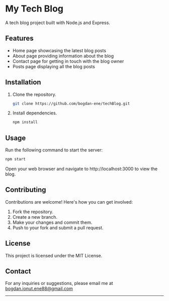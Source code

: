 # My Tech Blog

A tech blog project built with Node.js and Express.

## Features

- Home page showcasing the latest blog posts
- About page providing information about the blog
- Contact page for getting in touch with the blog owner
- Posts page displaying all the blog posts

## Installation

1. Clone the repository.
    ```sh
    git clone https://github.com/bogdan-ene/techBlog.git
    ```

2. Install dependencies.
    ```sh
    npm install
    ```

## Usage

Run the following command to start the server:

```sh
npm start
```

Open your web browser and navigate to http://localhost:3000 to view the blog.

## Contributing

Contributions are welcome! Here's how you can get involved:

1. Fork the repository.
2. Create a new branch.
3. Make your changes and commit them.
4. Push to your fork and submit a pull request.

## License

This project is licensed under the MIT License.

## Contact

For any inquiries or suggestions, please email me at bogdan.ionut.ene88@gmail.com

---

